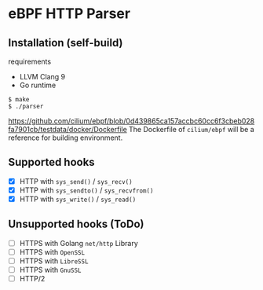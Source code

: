 # eBPF HTTP Parser

## Installation (self-build)
requirements
- LLVM Clang 9
- Go runtime
```
$ make
$ ./parser
```

https://github.com/cilium/ebpf/blob/0d439865ca157accbc60cc6f3cbeb028fa7901cb/testdata/docker/Dockerfile
The Dockerfile of `cilium/ebpf` will be a reference for building environment.

## Supported hooks
- [x] HTTP with `sys_send()` / `sys_recv()`
- [x] HTTP with `sys_sendto()` / `sys_recvfrom()`
- [x] HTTP with `sys_write()` / `sys_read()`

## Unsupported hooks (ToDo)
- [ ] HTTPS with Golang `net/http` Library
- [ ] HTTPS with `OpenSSL`
- [ ] HTTPS with `LibreSSL`
- [ ] HTTPS with `GnuSSL`
- [ ] HTTP/2
